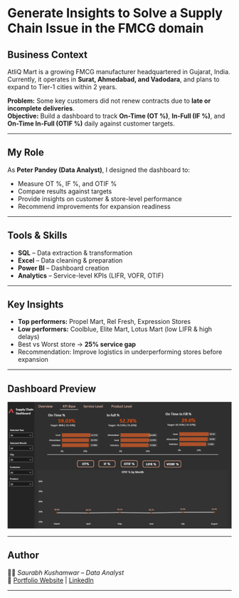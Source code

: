 # Generate Insights to Solve a Supply Chain Issue in the FMCG domain

## Business Context  
AtliQ Mart is a growing FMCG manufacturer headquartered in Gujarat, India. Currently, it operates in **Surat, Ahmedabad, and Vadodara**, and plans to expand to Tier-1 cities within 2 years.  

**Problem:** Some key customers did not renew contracts due to **late or incomplete deliveries**.  
**Objective:** Build a dashboard to track **On-Time (OT %)**, **In-Full (IF %)**, and **On-Time In-Full (OTIF %)** daily against customer targets.  

---

## My Role  
As **Peter Pandey (Data Analyst)**, I designed the dashboard to:  
- Measure OT %, IF %, and OTIF %  
- Compare results against targets  
- Provide insights on customer & store-level performance  
- Recommend improvements for expansion readiness  

---

## Tools & Skills  
- **SQL** – Data extraction & transformation  
- **Excel** – Data cleaning & preparation  
- **Power BI** – Dashboard creation  
- **Analytics** – Service-level KPIs (LIFR, VOFR, OTIF)  

---

## Key Insights  
- **Top performers:** Propel Mart, Rel Fresh, Expression Stores  
- **Low performers:** Coolblue, Elite Mart, Lotus Mart (low LIFR & high delays)  
- Best vs Worst store → **25% service gap**  
- Recommendation: Improve logistics in underperforming stores before expansion  

---

## Dashboard Preview  
![Dashboard Overview](https://github.com/SaurabhKushamwar/Generate-Insights-to-Solve-a-Supply-Chain-Issue-in-the-FMCG-domain/blob/main/Dashboard/KPI%20Level.png)

---

## Author  
👨‍💻 *Saurabh Kushamwar – Data Analyst*  
🔗 [Portfolio Website](your-portfolio-link) | [LinkedIn](your-linkedin-link)  

---
